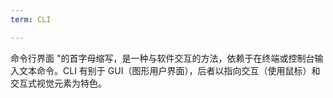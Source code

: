 ```yaml
---
term: CLI

---
```

命令行界面 "的首字母缩写，是一种与软件交互的方法，依赖于在终端或控制台输入文本命令。CLI 有别于 GUI（图形用户界面），后者以指向交互（使用鼠标）和交互式视觉元素为特色。